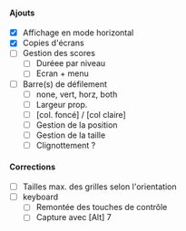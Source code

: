 #### Ajouts
- [x] Affichage en mode horizontal
- [x] Copies d'écrans
- [ ] Gestion des scores
    - [ ] Duréee par niveau
    - [ ] Ecran + menu
- [ ] Barre(s) de défilement
    - [ ] none, vert, horz, both
    - [ ] Largeur prop.
    - [ ] [col. foncé] / [col claire]
    - [ ] Gestion de la position
    - [ ] Gestion de la taille
    - [ ] Clignottement ?

#### Corrections
- [ ] Tailles max. des grilles selon l'orientation
- [ ] keyboard
    - [ ] Remontée des touches de contrôle
    - [ ] Capture avec [Alt] 7
